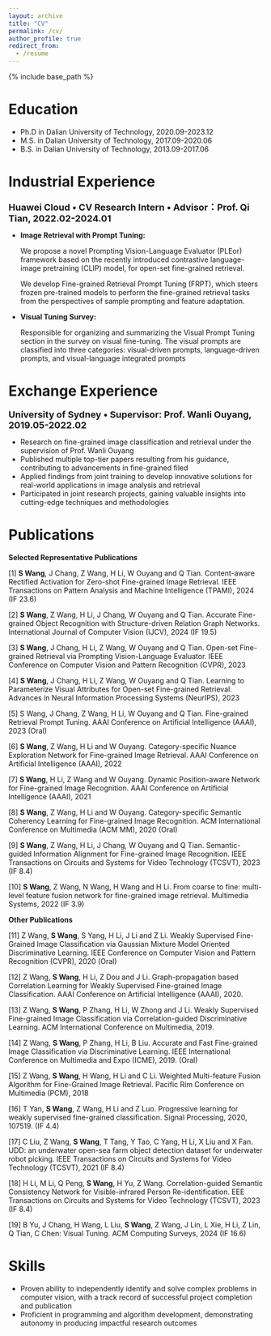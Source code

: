 ```yaml
---
layout: archive
title: "CV"
permalink: /cv/
author_profile: true
redirect_from:
  - /resume
---
```


{% include base_path %}

Education
======
* Ph.D in	Dalian University of Technology, 2020.09-2023.12
* M.S. in Dalian University of Technology, 2017.09-2020.06          	
* B.S. in	Dalian University of Technology, 2013.09-2017.06


Industrial Experience
======
__<font size=4>Huawei Cloud • CV Research Intern • Advisor：Prof. Qi Tian, 2022.02-2024.01</font>__

* __Image Retrieval with Prompt Tuning:__

  We propose a novel Prompting Vision-Language Evaluator (PLEor) framework based on the recently introduced contrastive language-image pretraining (CLIP) model, for open-set fine-grained retrieval. 

  We develop Fine-grained Retrieval Prompt Tuning (FRPT), which steers frozen pre-trained models to perform the fine-grained retrieval tasks from the perspectives of sample prompting and feature adaptation. 
* __Visual Tuning Survey:__

  Responsible for organizing and summarizing the Visual Prompt Tuning section in the survey on visual fine-tuning. The visual prompts are classified into three categories: visual-driven prompts, language-driven prompts, and visual-language integrated prompts

Exchange Experience
======
__<font size=4>University of Sydney • Supervisor: Prof. Wanli Ouyang, 2019.05-2022.02</font>__

* Research on fine-grained image classification and retrieval under the supervision of Prof. Wanli Ouyang
* Published multiple top-tier papers resulting from his guidance, contributing to advancements in fine-grained filed
* Applied findings from joint training to develop innovative solutions for real-world applications in image analysis and retrieval
* Participated in joint research projects, gaining valuable insights into cutting-edge techniques and methodologies


Publications
======
__Selected Representative Publications__

[1] __S Wang__, J Chang, Z Wang, H Li, W Ouyang and Q Tian. Content-aware Rectified Activation for Zero-shot Fine-grained Image Retrieval. IEEE Transactions on Pattern Analysis and Machine Intelligence (TPAMI), 2024 (IF 23.6)

[2] __S Wang__, Z Wang, H Li, J Chang, W Ouyang and Q Tian. Accurate Fine-grained Object Recognition with Structure-driven Relation Graph Networks. International Journal of Computer Vision (IJCV), 2024 (IF 19.5)

[3] __S Wang__, J Chang, H Li, Z Wang, W Ouyang and Q Tian. Open-set Fine-grained Retrieval via Prompting Vision-Language Evaluator. IEEE Conference on Computer Vision and Pattern Recognition (CVPR), 2023 

[4] __S Wang__, J Chang, H Li, Z Wang, W Ouyang and Q Tian. Learning to Parameterize Visual Attributes for Open-set Fine-grained Retrieval. Advances in Neural Information Processing Systems (NeurIPS), 2023 

[5] S Wang, J Chang, Z Wang, H Li, W Ouyang and Q Tian. Fine-grained Retrieval Prompt Tuning. AAAI Conference on Artificial Intelligence (AAAI), 2023 (Oral)

[6] __S Wang__, Z Wang, H Li and W Ouyang. Category-specific Nuance Exploration Network for Fine-grained Image Retrieval. AAAI Conference on Artificial Intelligence (AAAI), 2022 

[7] __S Wang__, H Li, Z Wang and W Ouyang. Dynamic Position-aware Network for Fine-grained Image Recognition. AAAI Conference on Artificial Intelligence (AAAI), 2021 

[8] __S Wang__, Z Wang, H Li and W Ouyang. Category-specific Semantic Coherency Learning for Fine-grained Image Recognition. ACM International Conference on Multimedia (ACM MM), 2020 (Oral)

[9] __S Wang__, Z Wang, H Li, J Chang, W Ouyang and Q Tian. Semantic-guided Information Alignment for Fine-grained Image Recognition. IEEE Transactions on Circuits and Systems for Video Technology (TCSVT), 2023 (IF 8.4)

[10] __S Wang__, Z Wang, N Wang, H Wang and H Li. From coarse to fine: multi-level feature fusion network for fine-grained image retrieval. Multimedia Systems, 2022 (IF 3.9)

__Other Publications__

[11] Z Wang, __S Wang__, S Yang, H Li, J Li and Z Li. Weakly Supervised Fine-Grained Image Classification via Gaussian Mixture Model Oriented Discriminative Learning. IEEE Conference on Computer Vision and Pattern Recognition (CVPR), 2020 (Oral)

[12] Z Wang, __S Wang__, H Li, Z Dou and J Li. Graph-propagation based Correlation Learning for Weakly Supervised Fine-grained Image Classification. AAAI Conference on Artificial Intelligence (AAAI), 2020.

[13] Z Wang, __S Wang__, P Zhang, H Li, W Zhong and J Li. Weakly Supervised Fine-grained Image Classification via Correlation-guided Discriminative Learning. ACM International Conference on Multimedia, 2019.

[14] Z Wang, __S Wang__, P Zhang, H Li, B Liu. Accurate and Fast Fine-grained Image Classification via Discriminative Learning. IEEE International Conference on Multimedia and Expo (ICME), 2019. (Oral) 

[15] Z Wang, __S Wang__, H Wang, H Li and C Li. Weighted Multi-feature Fusion Algorithm for Fine-Grained Image Retrieval. Pacific Rim Conference on Multimedia (PCM), 2018 

[16] T Yan, __S Wang__, Z Wang, H Li and Z Luo. Progressive learning for weakly supervised fine-grained classification. Signal Processing, 2020, 107519. (IF 4.4)

[17] C Liu, Z Wang, __S Wang__, T Tang, Y Tao, C Yang, H Li, X Liu and X Fan. UDD: an underwater open-sea farm object detection dataset for underwater robot picking. IEEE Transactions on Circuits and Systems for Video Technology (TCSVT), 2021 (IF 8.4)

[18] H Li, M Li, Q Peng, __S Wang__, H Yu, Z Wang. Correlation-guided Semantic Consistency Network for Visible-infrared Person Re-identification. EEE Transactions on Circuits and Systems for Video Technology (TCSVT), 2023 (IF 8.4)

[19] B Yu, J Chang, H Wang, L Liu, __S Wang__, Z Wang, J Lin, L Xie, H Li, Z Lin, Q Tian, C Chen: Visual Tuning. ACM Computing Surveys, 2024 (IF 16.6)

Skills
======
* Proven ability to independently identify and solve complex problems in computer vision, with a track record of successful project completion and publication
* Proficient in programming and algorithm development, demonstrating autonomy in producing impactful research outcomes 


